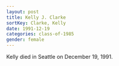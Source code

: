 ```yaml
---
layout: post
title: Kelly J. Clarke
sortKey: Clarke, Kelly
date: 1991-12-19
categories: class-of-1985
gender: female
---
```

Kelly died in Seattle on December 19, 1991.

